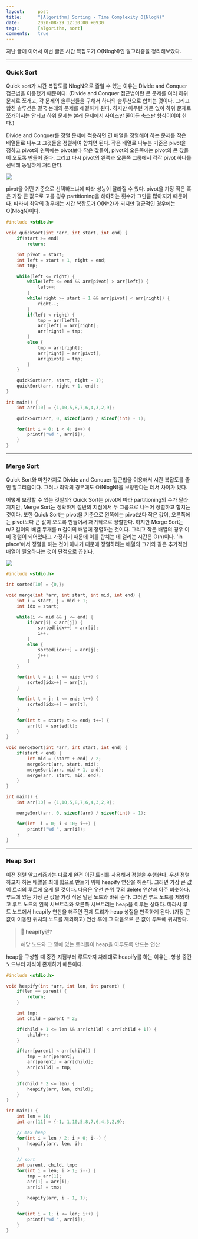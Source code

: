 ```yaml
---
layout:		post
title:		"[Algorithm] Sorting - Time Complexity O(NlogN)"
date:		2020-08-29 12:30:00 +0930
tags:		[algorithm, sort]
comments: 	true
---
```


지난 글에 이어서 이번 글은 시간 복잡도가 O(NlogN)인 알고리즘을 정리해보았다.

---

### Quick Sort
Quick sort가 시간 복잡도를 NlogN으로 줄일 수 있는 이유는 Divide and Conquer 접근법을 이용했기 때문이다. (Divide and Conquer 접근법이란 큰 문제를 여러 하위 문제로 쪼개고, 각 문제의 솔루션들을 구해서 하나의 솔루션으로 합치는 것이다. 그리고 합친 솔루션은 결국 본래의 문제를 해결하게 된다. 하지만 아무런 기준 없이 하위 문제로 쪼개어서는 안되고 하위 문제는 본래 문제에서 사이즈만 줄어든 축소판 형식이어야 한다.)

Divide and Conquer를 정렬 문제에 적용하면 긴 배열을 정렬해야 하는 문제를 작은 배열들로 나누고 그것들을 정렬하여 합치면 된다. 작은 배열로 나누는 기준은 pivot을 정하고 pivot의 왼쪽에는 pivot보다 작은 값들이, pivot의 오른쪽에는 pivot의 큰 값들이 오도록 만들어 준다. 그리고 다시 pivot의 왼쪽과 오른쪽 그룹에서 각각 pivot 하나를 선택해 동일하게 처리한다.

![](https://images.velog.io/images/chowisely/post/a167ba3a-4615-4719-9e77-1d7d7a893418/image.png)

pivot을 어떤 기준으로 선택하느냐에 따라 성능이 달라질 수 있다. pivot을 가장 작은 혹은 가장 큰 값으로 고를 경우 partitioning을 해야하는 횟수가 그만큼 많아지기 때문이다. 따라서 최악의 경우에는 시간 복잡도가 O(N^2)가 되지만 평균적인 경우에는 O(NlogN)이다.

```c
#include <stdio.h>

void quickSort(int *arr, int start, int end) {
	if(start >= end)
		return;

	int pivot = start;
	int left = start + 1, right = end;
	int tmp;

	while(left <= right) {
		while(left <= end && arr[pivot] > arr[left]) {
			left++;
		}
		while(right >= start + 1 && arr[pivot] < arr[right]) {
			right--;
		}
		if(left < right) {
			tmp = arr[left];
			arr[left] = arr[right];
			arr[right] = tmp;
		}
		else {
			tmp = arr[right];
			arr[right] = arr[pivot];
			arr[pivot] = tmp;
		}
	}

	quickSort(arr, start, right - 1);
	quickSort(arr, right + 1, end);
}

int main() {
	int arr[10] = {1,10,5,8,7,6,4,3,2,9};

	quickSort(arr, 0, sizeof(arr) / sizeof(int) - 1);

	for(int i = 0; i < 4; i++) {
		printf("%d ", arr[i]);
	}
}
```

---

### Merge Sort
Quick Sort와 마찬가지로 Divide and Conquer 접근법을 이용해서 시간 복잡도를 줄인 알고리즘이다. 그러나 최악의 경우에도 O(NlogN)을 보장한다는 데서 차이가 있다.

어떻게 보장할 수 있는 것일까? Quick Sort는 pivot에 따라 partitioning의 수가 달라지지만, Merge Sort는 정확하게 절반의 지점에서 두 그룹으로 나누어 정렬하고 합치는 것이다. 또한 Quick Sort는 pivot을 기준으로 왼쪽에는 pivot보다 작은 값이, 오른쪽에는 pivot보다 큰 값이 오도록 만들어서 재귀적으로 정렬한다. 하지만 Merge Sort는 n/2 길이의 배열 두개를 n 길이의 배열에 정렬하는 것이다. 그리고 작은 배열의 경우 이미 정렬이 되어있다고 가정하기 때문에 이를 합치는 데 걸리는 시간은 O(n)이다. 'in place'에서 정렬을 하는 것이 아니기 때문에 정렬하려는 배열의 크기와 같은 추가적인 배열이 필요하다는 것이 단점으로 꼽힌다.

![](https://images.velog.io/images/chowisely/post/253f4703-ca5f-44fd-9f42-0a56185ebad3/image.png)

```c
#include <stdio.h>

int sorted[10] = {0,};

void merge(int *arr, int start, int mid, int end) {
	int i = start, j = mid + 1;
	int idx = start;

	while(i <= mid && j <= end) {
		if(arr[i] < arr[j]) {
			sorted[idx++] = arr[i];
			i++;
		}
		else {
			sorted[idx++] = arr[j];
			j++;
		}
	}

	for(int t = i; t <= mid; t++) {
		sorted[idx++] = arr[t];
	}

	for(int t = j; t <= end; t++) {
		sorted[idx++] = arr[t];
	}

	for(int t = start; t <= end; t++) {
		arr[t] = sorted[t];
	}
}

void mergeSort(int *arr, int start, int end) {
	if(start < end) {
		int mid = (start + end) / 2;
		mergeSort(arr, start, mid);
		mergeSort(arr, mid + 1, end);
		merge(arr, start, mid, end);
	}
}

int main() {
	int arr[10] = {1,10,5,8,7,6,4,3,2,9};

	mergeSort(arr, 0, sizeof(arr) / sizeof(int) - 1);

	for(int  i = 0; i < 10; i++) {
		printf("%d ", arr[i]);
	}
}
```

---

### Heap Sort
이전 정렬 알고리즘과는 다르게 완전 이진 트리를 사용해서 정렬을 수행한다. 우선 정렬하고자 하는 배열을 최대 힙으로 만들기 위해 heapify 연산을 해준다. 그러면 가장 큰 값이 트리의 루트에 오게 될 것이다. 다음은 우선 순위 큐의 delete 연산과 아주 비슷하다. 루트에 있는 가장 큰 값을 가장 작은 말단 노드와 바꿔 준다. 그러면 루트 노드를 제외하고 루트 노드의 왼쪽 서브트리와 오른쪽 서브트리는 heap을 이루는 상태다. 따라서 루트 노드에서 heapify 연산을 해주면 전체 트리가 heap 성질을 만족하게 된다. (가장 큰 값이 이동한 위치의 노드를 제외하고) 연산 후에 그 다음으로 큰 값이 루트에 위치한다.



> 🔎 **heapify**란?
>
> 해당 노드와 그 밑에 있는 트리들이 heap을 이루도록 만드는 연산



heap을 구성할 때 중간 지점부터 루트까지 차례대로 heapify를 하는 이유는, 항상 중간 노드부터 자식이 존재하기 때문이다.

```c
#include <stdio.h>

void heapify(int *arr, int len, int parent) {
	if(len == parent) {
		return;
	}

	int tmp;
	int child = parent * 2;

	if(child + 1 <= len && arr[child] < arr[child + 1]) {
		child++;
	}

	if(arr[parent] < arr[child]) {
		tmp = arr[parent];
		arr[parent] = arr[child];
		arr[child] = tmp;
	}

	if(child * 2 <= len) {
		heapify(arr, len, child);
	}
}

int main() {
	int len = 10;
	int arr[11] = {-1, 1,10,5,8,7,6,4,3,2,9};

	// max heap
	for(int i = len / 2; i > 0; i--) {
		heapify(arr, len, i);
	}

	// sort
	int parent, child, tmp;
	for(int i = len; i > 1; i--) {
		tmp = arr[1];
		arr[1] = arr[i];
		arr[i] = tmp;

		heapify(arr, i - 1, 1);
	}

	for(int i = 1; i <= len; i++) {
		printf("%d ", arr[i]);
	}
}
```